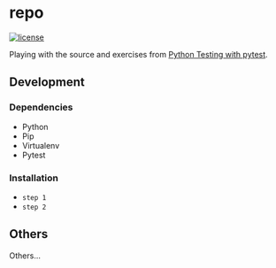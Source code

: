 # repo

[![license][license-badge]](https://help.github.com/en/articles/licensing-a-repository)

Playing with the source and exercises from
[Python Testing with pytest](https://pragprog.com/book/bopytest/python-testing-with-pytest).


## Development

### Dependencies

- Python
- Pip
- Virtualenv
- Pytest

### Installation

- `step 1`
- `step 2`

## Others

Others...


[LICENSE]: ./LICENSE
[license-badge]: https://img.shields.io/badge/license-MIT-blue.svg
